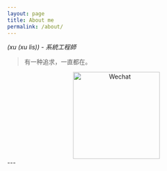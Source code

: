 ```yaml
---
layout: page
title: About me
permalink: /about/
---
```


*(xu (xu lis)) - 系統工程師*

<blockquote>有一种追求，一直都在。</blockquote><div style="text-align: center"><img src="https://m-pub.oss-cn-hongkong.aliyuncs.com/img/wechat.jpeg" alt="Wechat" height="200px" /></div>
---

